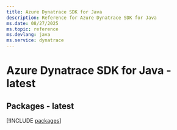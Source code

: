 ```yaml
---
title: Azure Dynatrace SDK for Java
description: Reference for Azure Dynatrace SDK for Java
ms.date: 08/27/2025
ms.topic: reference
ms.devlang: java
ms.service: dynatrace
---
```

# Azure Dynatrace SDK for Java - latest
## Packages - latest
[!INCLUDE [packages](dynatrace-index.md)]